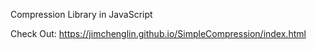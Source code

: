 Compression Library in JavaScript

Check Out: https://jimchenglin.github.io/SimpleCompression/index.html
